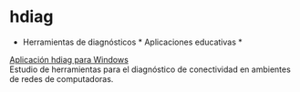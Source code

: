 # hdiag
* Herramientas de diagnósticos * Aplicaciones educativas *

<u>Aplicación hdiag para Windows</u><br>
Estudio de herramientas para el diagnóstico de conectividad en ambientes de redes de computadoras.<br>
